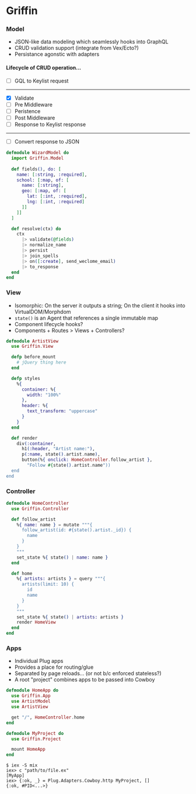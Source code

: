 # Griffin

### Model

- JSON-like data modeling which seamlessly hooks into GraphQL
- CRUD validation support (integrate from Vex/Ecto?)
- Persistance agonstic with adapters

#### Lifecycle of CRUD operation...
- [ ] GQL to Keylist request
- --
- [x] Validate
- [ ] Pre Middleware
- [ ] Peristence
- [ ] Post Middleware
- [ ] Response to Keylist response
- --
- [ ] Convert response to JSON

````elixir
defmodule WizardModel do
  import Griffin.Model
  
  def fields(), do: [
    name: [:string, :required],
    school: [:map, of: [
      name: [:string],
      geo: [:map, of: [
        lat: [:int, :required],
        lng: [:int, :required]
      ]]
    ]] 
  ]

  def resolve(ctx) do
    ctx
      |> validate(@fields)
      |> normalize_name
      |> persist
      |> join_spells
      |> on([:create], send_weclome_email)
      |> to_response    
  end
end
````

### View
- Isomorphic: On the server it outputs a string; On the client it hooks into VirtualDOM/Morphdom
- `state()` is an Agent that references a single immutable map
- Component lifecycle hooks?
- Components + Routes > Views + Controllers?

````elixir
defmodule ArtistView
  use Griffin.View

  defp before_mount
    # jQuery thing here
  end

  defp styles
    %{
      container: %{
        width: "100%"
      },
      header: %{
        text_transform: "uppercase"
      }
    }
  end

  def render
    div(:container,
      h1(:header, "Artist name:"),
      p(:name, state().artist.name),
      button(%{ onclick: HomeController.follow_artist },
        "Follow #{state().artist.name"))
  end
end
````

### Controller

```elixir
defmodule HomeController
  use Griffin.Controller

  def follow_artist
    %{ name: name } = mutate """{
      follow_artist(id: #{state().artist._id}) {
        name
      }
    }
    """
    set_state %{ state() | name: name }
  end

  def home
    %{ artists: artists } = query """{
      artists(limit: 10) {
        id
        name
      }
    }
    """
    set_state %{ state() | artists: artists }
    render HomeView
  end
end
```

### Apps

- Individual Plug apps
- Provides a place for routing/glue
- Separated by page reloads... (or not b/c enforced stateless?)
- A root "project" combines apps to be passed into Cowboy

```elixir
defmodule HomeApp do
  use Griffin.App
  use ArtistModel
  use ArtistView

  get "/", HomeController.home
end

defmodule MyProject do
  use Griffin.Project

  mount HomeApp
end
```

```
$ iex -S mix
iex> c "path/to/file.ex"
[MyApp]
iex> {:ok, _} = Plug.Adapters.Cowboy.http MyProject, []
{:ok, #PID<...>}
```

